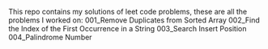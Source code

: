 This repo contains my solutions of leet code problems, these are all the problems I worked on:
001_Remove Duplicates from Sorted Array
002_Find the Index of the First Occurrence in a String
003_Search Insert Position
004_Palindrome Number

